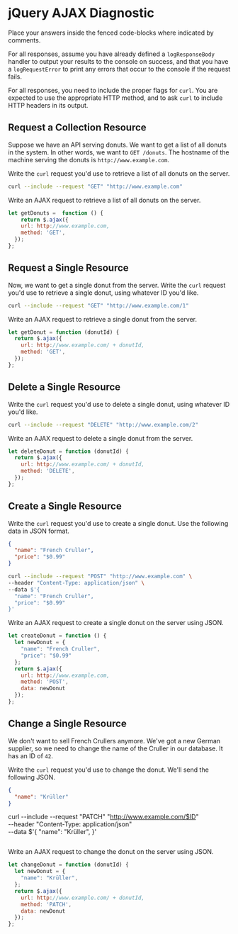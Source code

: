 # jQuery AJAX Diagnostic

Place your answers inside the fenced code-blocks where indicated by comments.

For all responses,  assume you have already defined a `logResponseBody` handler
to output your results to the console on success, and that you have a
`logRequestError` to print any errors that occur to the console if the request
fails.

For all responses, you need to include the proper flags for `curl`. You are
expected to use the appropriate HTTP method, and to ask `curl` to include HTTP
headers in its output.

## Request a Collection Resource

Suppose we have an API serving donuts. We want to get a list of all donuts in
the system. In other words, we want to `GET /donuts`. The hostname of the
machine serving the donuts is `http://www.example.com`.

Write the `curl` request you'd use to retrieve a list of all donuts on the
server.

```sh
curl --include --request "GET" "http://www.example.com"
```

Write an AJAX request to retrieve a list of all donuts on the server.

```js
let getDonuts =  function () {
    return $.ajax({
    url: http://www.example.com,
    method: 'GET',
  });
};
```

## Request a Single Resource

Now, we want to get a single donut from the server. Write the `curl` request
you'd use to retrieve a single donut, using whatever ID you'd like.

```sh
curl --include --request "GET" "http://www.example.com/1"
```

Write an AJAX request to retrieve a single donut from the server.

```js
let getDonut = function (donutId) {
  return $.ajax({
    url: http://www.example.com/ + donutId,
    method: 'GET',
  });
};
```

## Delete a Single Resource

Write the `curl` request you'd use to delete a single donut, using whatever ID
you'd like.

```sh
curl --include --request "DELETE" "http://www.example.com/2"
```

Write an AJAX request to delete a single donut from the server.

```js
let deleteDonut = function (donutId) {
  return $.ajax({
    url: http://www.example.com/ + donutId,
    method: 'DELETE',
  });
};
```

## Create a Single Resource

Write the `curl` request you'd use to create a single donut. Use the following
data in JSON format.

```json
{
  "name": "French Cruller",
  "price": "$0.99"
}
```

```sh
curl --include --request "POST" "http://www.example.com" \
--header "Content-Type: application/json" \
--data $'{
  "name": "French Cruller",
  "price": "$0.99"
}'

```

Write an AJAX request to create a single donut on the server using JSON.

```js
let createDonut = function () {
  let newDonut = {
    "name": "French Cruller",
    "price": "$0.99"
  };
  return $.ajax({
    url: http://www.example.com,
    method: 'POST',
    data: newDonut
  });
};
```

## Change a Single Resource

We don't want to sell French Crullers anymore. We've got a new German supplier,
so we need to change the name of the Cruller in our database. It has an ID of
`42`.

Write the `curl` request you'd use to change the donut. We'll send the following
JSON.

```json
{
  "name": "Krüller"
}
```
curl --include --request "PATCH" "http://www.example.com/$ID" \
  --header "Content-Type: application/json" \
  --data $'{
    "name": "Krüller",
    }'
```sh

```

Write an AJAX request to change the donut on the server using JSON.

```js
let changeDonut = function (donutId) {
  let newDonut = {
    "name": "Krüller",
  };
  return $.ajax({
    url: http://www.example.com/ + donutId,
    method: 'PATCH',
    data: newDonut
  });
};

```
